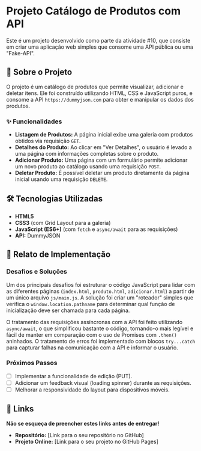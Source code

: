 # Projeto Catálogo de Produtos com API

Este é um projeto desenvolvido como parte da atividade #10, que consiste em criar uma aplicação web simples que consome uma API pública ou uma "Fake-API".

## 🚀 Sobre o Projeto

O projeto é um catálogo de produtos que permite visualizar, adicionar e deletar itens. Ele foi construído utilizando HTML, CSS e JavaScript puros, e consome a API `https://dummyjson.com` para obter e manipular os dados dos produtos.

### ✨ Funcionalidades

-   **Listagem de Produtos:** A página inicial exibe uma galeria com produtos obtidos via requisição `GET`.
-   **Detalhes do Produto:** Ao clicar em "Ver Detalhes", o usuário é levado a uma página com informações completas sobre o produto.
-   **Adicionar Produto:** Uma página com um formulário permite adicionar um novo produto ao catálogo usando uma requisição `POST`.
-   **Deletar Produto:** É possível deletar um produto diretamente da página inicial usando uma requisição `DELETE`.

## 🛠️ Tecnologias Utilizadas

-   **HTML5**
-   **CSS3** (com Grid Layout para a galeria)
-   **JavaScript (ES6+)** (com `fetch` e `async/await` para as requisições)
-   **API:** DummyJSON

## 📝 Relato de Implementação

### Desafios e Soluções

Um dos principais desafios foi estruturar o código JavaScript para lidar com as diferentes páginas (`index.html`, `produto.html`, `adicionar.html`) a partir de um único arquivo `js/main.js`. A solução foi criar um "roteador" simples que verifica o `window.location.pathname` para determinar qual função de inicialização deve ser chamada para cada página.

O tratamento das requisições assíncronas com a API foi feito utilizando `async/await`, o que simplificou bastante o código, tornando-o mais legível e fácil de manter em comparação com o uso de Promises com `.then()` aninhados. O tratamento de erros foi implementado com blocos `try...catch` para capturar falhas na comunicação com a API e informar o usuário.

### Próximos Passos

-   [ ] Implementar a funcionalidade de edição (PUT).
-   [ ] Adicionar um feedback visual (loading spinner) durante as requisições.
-   [ ] Melhorar a responsividade do layout para dispositivos móveis.

## 🔗 Links

**Não se esqueça de preencher estes links antes de entregar!**

-   **Repositório:** [Link para o seu repositório no GitHub]
-   **Projeto Online:** [Link para o seu projeto no GitHub Pages]
